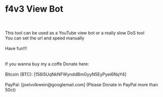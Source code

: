 <h1> f4v3 View Bot </h1>
<br>
<br> This tool can be used as a YouTube view bot or a really slow DoS tool
<br> You can set the url and speed manually
<br>
<br> Have fun!!!
<br>
<br>
<br> If you wanna buy my a coffe Donate here: 
<br>
<br> Bitcoin (BTC): [156i5UqNkNFWynddBmGyyN5EyPyei6NqY4]
<br>
<br> PayPal: [joelvolkwein@googlemail.com] (Please Donate in PayPal more than 50ct)


